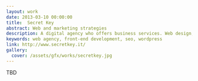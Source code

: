 ```yaml
---
layout: work
date: 2013-03-10 00:00:00
title:  Secret Key
abstract: Web and marketing strategies
description: A digital agency who offers business services. Web design, seo, marketing, platform development, social media marketing.
keywords: web agency, front-end development, seo, wordpress
link: http://www.secretkey.it/
gallery:
  cover: /assets/gfx/works/secretkey.jpg
---
```


TBD